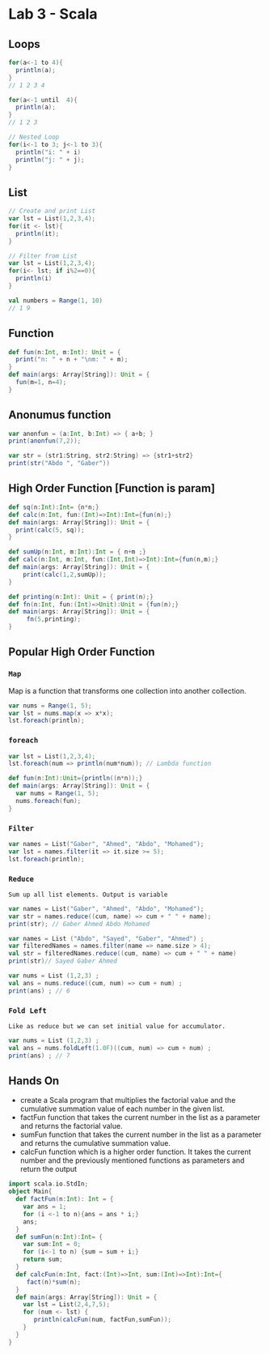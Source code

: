 # Lab 3 - Scala

## Loops
```scala
for(a<-1 to 4){
  println(a);
}
// 1 2 3 4
```
```scala
for(a<-1 until  4){
  println(a);
}
// 1 2 3
```
```scala
// Nested Loop
for(i<-1 to 3; j<-1 to 3){
  println("i: " + i)
  println("j: " + j);
}
```

## List
```scala
// Create and print List
var lst = List(1,2,3,4);
for(it <- lst){
  println(it);
}
```
```scala
// Filter from List
var lst = List(1,2,3,4);
for(i<- lst; if i%2==0){
  println(i)
}
```
```scala
val numbers = Range(1, 10)
// 1 9

```
## Function 
```scala
def fun(n:Int, m:Int): Unit = {
  print("n: " + n + "\nm: " + m);
}
def main(args: Array[String]): Unit = {
  fun(m=1, n=4);
}
```

## Anonumus function 
```scala
var anonfun = (a:Int, b:Int) => { a+b; }
print(anonfun(7,2));
```
```scala
var str = (str1:String, str2:String) => {str1+str2}
print(str("Abdo ", "Gaber"))
```

## High Order Function [Function is param]
```scala
def sq(n:Int):Int= {n*n;}
def calc(n:Int, fun:(Int)=>Int):Int={fun(n);}
def main(args: Array[String]): Unit = {
  print(calc(5, sq));
}
```
```scala
def sumUp(n:Int, m:Int):Int = { n+m ;}
def calc(n:Int, m:Int, fun:(Int,Int)=>Int):Int={fun(n,m);}
def main(args: Array[String]): Unit = {
    print(calc(1,2,sumUp));
}
```
```scala
def printing(n:Int): Unit = { print(n);}
def fn(n:Int, fun:(Int)=>Unit):Unit = {fun(n);}
def main(args: Array[String]): Unit = {
     fn(5,printing);
}
```
## Popular High Order Function 
### `Map`
Map is a function that transforms one collection into another collection.
```scala
var nums = Range(1, 5);
var lst = nums.map(x => x*x);
lst.foreach(println);
```
### `foreach`
```scala
var lst = List(1,2,3,4);
lst.foreach(num => println(num*num)); // Lambda function
```
```scala
def fun(n:Int):Unit={println((n*n));}
def main(args: Array[String]): Unit = {
  var nums = Range(1, 5);
  nums.foreach(fun);
}
```
### `Filter` 
```scala
var names = List("Gaber", "Ahmed", "Abdo", "Mohamed");
var lst = names.filter(it => it.size >= 5);
lst.foreach(println);
```
### `Reduce`
`Sum up all list elements. Output is variable`
```scala
var names = List("Gaber", "Ahmed", "Abdo", "Mohamed");  
var str = names.reduce((cum, name) => cum + " " + name);
print(str); // Gaber Ahmed Abdo Mohamed 
```
```scala
var names = List ("Abdo", "Sayed", "Gaber", "Ahmed") ;
var filteredNames = names.filter(name => name.size > 4);
val str = filteredNames.reduce((cum, name) => cum + " " + name)
print(str)// Sayed Gaber Ahmed
```
```scala
var nums = List (1,2,3) ;
val ans = nums.reduce((cum, num) => cum + num) ;
print(ans) ; // 6
```
### `Fold Left`
`Like as reduce but we can set initial value for accumulator.`
```scala
var nums = List (1,2,3) ;
val ans = nums.foldLeft(1.0F)((cum, num) => cum + num) ;
print(ans) ; // 7
```
## Hands On 
- create a Scala program that multiplies the factorial value and the cumulative summation value of each number in the given list.
- factFun function that takes the current number in the list as a parameter and returns the factorial value.
- sumFun function that takes the current number in the list as a parameter and returns the cumulative summation value.
- calcFun function which is a higher order function. It takes the current number and the previously mentioned functions as parameters and return the output
```scala
import scala.io.StdIn;
object Main{
  def factFun(n:Int): Int = {
    var ans = 1;
    for (i <-1 to n){ans = ans * i;}
    ans;
  }
  def sumFun(n:Int):Int= {
    var sum:Int = 0;
    for (i<-1 to n) {sum = sum + i;}
    return sum;
  }
  def calcFun(n:Int, fact:(Int)=>Int, sum:(Int)=>Int):Int={
     fact(n)*sum(n);
  }
  def main(args: Array[String]): Unit = {
    var lst = List(2,4,7,5);
    for (num <- lst) {
       println(calcFun(num, factFun,sumFun));
    }
  }
}
```
